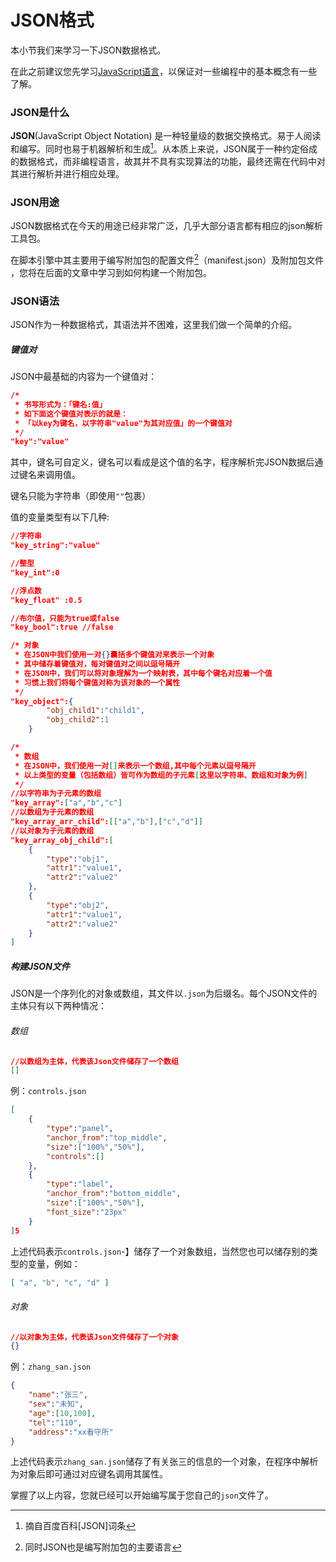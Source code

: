 

# JSON格式

本小节我们来学习一下JSON数据格式。

在此之前建议您先学习[JavaScript语言](../pre_knowledge/javascript.html)，以保证对一些编程中的基本概念有一些了解。

### JSON是什么

**JSON**(JavaScript Object Notation) 是一种轻量级的数据交换格式。易于人阅读和编写。同时也易于机器解析和生成[^1]。从本质上来说，JSON属于一种约定俗成的数据格式，而非编程语言，故其并不具有实现算法的功能，最终还需在代码中对其进行解析并进行相应处理。

### JSON用途

JSON数据格式在今天的用途已经非常广泛，几乎大部分语言都有相应的json解析工具包。

在脚本引擎中其主要用于编写附加包的配置文件[^2]（manifest.json）及附加包文件 ，您将在后面的文章中学习到如何构建一个附加包。

### JSON语法

JSON作为一种数据格式，其语法并不困难，这里我们做一个简单的介绍。

##### 键值对

JSON中最基础的内容为一个键值对：

```json
/*
 * 书写形式为：「键名:值」
 * 如下面这个键值对表示的就是：
 * 「以key为键名，以字符串"value"为其对应值」的一个键值对
 */
"key":"value"
```

其中，键名可自定义，键名可以看成是这个值的名字，程序解析完JSON数据后通过键名来调用值。

键名只能为字符串（即使用`""`包裹）

值的变量类型有以下几种:

```json
//字符串
"key_string":"value"

//整型
"key_int":0

//浮点数
"key_float" :0.5

//布尔值，只能为true或false
"key_bool":true //false

/* 对象
 * 在JSON中我们使用一对{}囊括多个键值对来表示一个对象
 * 其中储存着键值对，每对键值对之间以逗号隔开
 * 在JSON中，我们可以将对象理解为一个映射表，其中每个键名对应着一个值
 * 习惯上我们将每个键值对称为该对象的一个属性
 */
"key_object":{
		"obj_child1":"child1",
		"obj_child2":1
	}

/*
 * 数组
 * 在JSON中，我们使用一对[]来表示一个数组,其中每个元素以逗号隔开
 * 以上类型的变量（包括数组）皆可作为数组的子元素[这里以字符串、数组和对象为例]
 */
//以字符串为子元素的数组
"key_array":["a","b","c"]
//以数组为子元素的数组
"key_array_arr_child":[["a","b"],["c","d"]]
//以对象为子元素的数组
"key_array_obj_child":[
    {
        "type":"obj1",
        "attr1":"value1",
        "attr2":"value2"
    },
    {
        "type":"obj2",
        "attr1":"value1",
        "attr2":"value2"
    }
]

```



##### 构建JSON文件

JSON是一个序列化的对象或数组，其文件以`.json`为后缀名。每个JSON文件的主体只有以下两种情况：

###### 数组

```json
//以数组为主体，代表该Json文件储存了一个数组
[]
```

例：`controls.json`

```json
[
    {
        "type":"panel",
        "anchor_from":"top_middle",
        "size":["100%","50%"],
        "controls":[]
    },
    {
        "type":"label",
        "anchor_from":"bottom_middle",
        "size":["100%","50%"],
        "font_size":"23px"
    }
]5
```

上述代码表示`controls.json`-】储存了一个对象数组，当然您也可以储存别的类型的变量，例如：

```json
[ "a", "b", "c", "d" ]
```



###### 对象

```json
//以对象为主体，代表该Json文件储存了一个对象
{}
```

例：`zhang_san.json`

```json
{
    "name":"张三",
    "sex":"未知",
    "age":[10,100],
    "tel":"110",
    "address":"xx看守所"
}
```

上述代码表示`zhang_san.json`储存了有关张三的信息的一个对象，在程序中解析为对象后即可通过对应键名调用其属性。

掌握了以上内容，您就已经可以开始编写属于您自己的`json`文件了。

[^1]:摘自百度百科[JSON]词条
[^2]:同时JSON也是编写附加包的主要语言